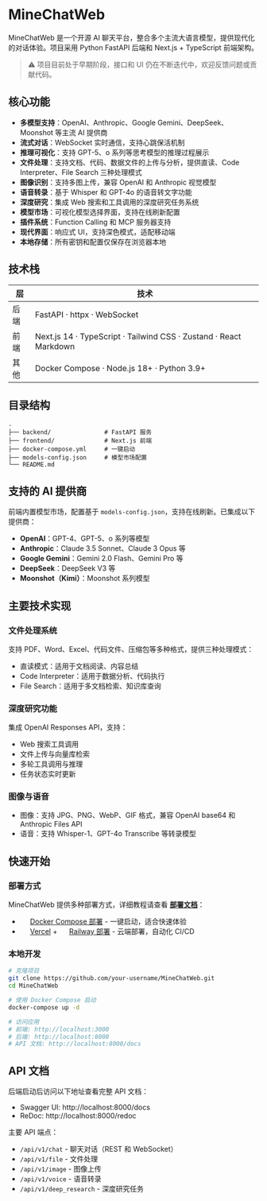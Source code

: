 # MineChatWeb

MineChatWeb 是一个开源 AI 聊天平台，整合多个主流大语言模型，提供现代化的对话体验。项目采用 Python FastAPI 后端和 Next.js + TypeScript 前端架构。

> ⚠️ 项目目前处于早期阶段，接口和 UI 仍在不断迭代中，欢迎反馈问题或贡献代码。

## 核心功能

- **多模型支持**：OpenAI、Anthropic、Google Gemini、DeepSeek、Moonshot 等主流 AI 提供商
- **流式对话**：WebSocket 实时通信，支持心跳保活机制
- **推理可视化**：支持 GPT-5、o 系列等思考模型的推理过程展示
- **文件处理**：支持文档、代码、数据文件的上传与分析，提供直读、Code Interpreter、File Search 三种处理模式
- **图像识别**：支持多图上传，兼容 OpenAI 和 Anthropic 视觉模型
- **语音转录**：基于 Whisper 和 GPT-4o 的语音转文字功能
- **深度研究**：集成 Web 搜索和工具调用的深度研究任务系统
- **模型市场**：可视化模型选择界面，支持在线刷新配置
- **插件系统**：Function Calling 和 MCP 服务器支持
- **现代界面**：响应式 UI，支持深色模式，适配移动端
- **本地存储**：所有密钥和配置仅保存在浏览器本地

## 技术栈

| 层 | 技术 |
| --- | --- |
| 后端 | FastAPI · httpx · WebSocket |
| 前端 | Next.js 14 · TypeScript · Tailwind CSS · Zustand · React Markdown |
| 其他 | Docker Compose · Node.js 18+ · Python 3.9+ |

## 目录结构

```
.
├── backend/               # FastAPI 服务
├── frontend/              # Next.js 前端
├── docker-compose.yml     # 一键启动
├── models-config.json     # 模型市场配置
└── README.md
```

## 支持的 AI 提供商

前端内置模型市场，配置基于 `models-config.json`，支持在线刷新。已集成以下提供商：

- **OpenAI**：GPT-4、GPT-5、o 系列等模型
- **Anthropic**：Claude 3.5 Sonnet、Claude 3 Opus 等
- **Google Gemini**：Gemini 2.0 Flash、Gemini Pro 等
- **DeepSeek**：DeepSeek V3 等
- **Moonshot（Kimi）**：Moonshot 系列模型

## 主要技术实现

### 文件处理系统
支持 PDF、Word、Excel、代码文件、压缩包等多种格式，提供三种处理模式：
- 直读模式：适用于文档阅读、内容总结
- Code Interpreter：适用于数据分析、代码执行
- File Search：适用于多文档检索、知识库查询

### 深度研究功能
集成 OpenAI Responses API，支持：
- Web 搜索工具调用
- 文件上传与向量库检索
- 多轮工具调用与推理
- 任务状态实时更新

### 图像与语音
- 图像：支持 JPG、PNG、WebP、GIF 格式，兼容 OpenAI base64 和 Anthropic Files API
- 语音：支持 Whisper-1、GPT-4o Transcribe 等转录模型

## 快速开始

### 部署方式

MineChatWeb 提供多种部署方式，详细教程请查看 [**部署文档**](./DEPLOYMENT.md)：

- <img src="https://www.docker.com/wp-content/uploads/2022/03/Moby-logo.png" width="16" height="16" /> [Docker Compose 部署](./DEPLOYMENT.md#docker-compose-部署推荐) - 一键启动，适合快速体验
- <img src="https://assets.vercel.com/image/upload/front/favicon/vercel/favicon.ico" width="16" height="16" /> [Vercel](./DEPLOYMENT.md#vercel--railway-部署) + <img src="https://railway.app/favicon.ico" width="16" height="16" /> [Railway 部署](./DEPLOYMENT.md#vercel--railway-部署) - 云端部署，自动化 CI/CD

### 本地开发

```bash
# 克隆项目
git clone https://github.com/your-username/MineChatWeb.git
cd MineChatWeb

# 使用 Docker Compose 启动
docker-compose up -d

# 访问应用
# 前端: http://localhost:3000
# 后端: http://localhost:8000
# API 文档: http://localhost:8000/docs
```

## API 文档

后端启动后访问以下地址查看完整 API 文档：

- Swagger UI: http://localhost:8000/docs
- ReDoc: http://localhost:8000/redoc

主要 API 端点：
- `/api/v1/chat` - 聊天对话（REST 和 WebSocket）
- `/api/v1/file` - 文件处理
- `/api/v1/image` - 图像上传
- `/api/v1/voice` - 语音转录
- `/api/v1/deep_research` - 深度研究任务